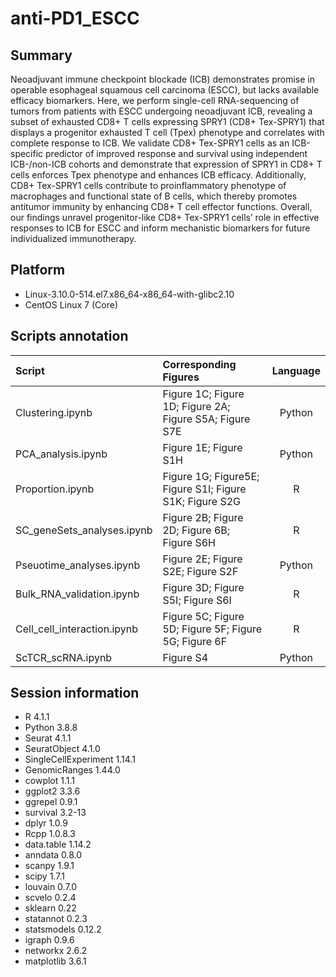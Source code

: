 # anti-PD1_ESCC

## Summary
Neoadjuvant immune checkpoint blockade (ICB) demonstrates promise in operable esophageal squamous cell carcinoma (ESCC), but lacks available efficacy biomarkers. Here, we perform single-cell RNA-sequencing of tumors from patients with ESCC undergoing neoadjuvant ICB, revealing a subset of exhausted CD8+ T cells expressing SPRY1 (CD8+ Tex-SPRY1) that displays a progenitor exhausted T cell (Tpex) phenotype and correlates with complete response to ICB. We validate CD8+ Tex-SPRY1 cells as an ICB-specific predictor of improved response and survival using independent ICB-/non-ICB cohorts and demonstrate that expression of SPRY1 in CD8+ T cells enforces Tpex phenotype and enhances ICB efficacy. Additionally, CD8+ Tex-SPRY1 cells contribute to proinflammatory phenotype of macrophages and functional state of B cells, which thereby promotes antitumor immunity by enhancing CD8+ T cell effector functions. Overall, our findings unravel progenitor-like CD8+ Tex-SPRY1 cells’ role in effective responses to ICB for ESCC and inform mechanistic biomarkers for future individualized immunotherapy.


## Platform
* Linux-3.10.0-514.el7.x86_64-x86_64-with-glibc2.10
* CentOS Linux 7 (Core)

## Scripts annotation

| Script   | Corresponding Figures  |  Language |
|:----------|:-------------|:------:|
| Clustering.ipynb | Figure 1C; Figure 1D; Figure 2A; Figure S5A; Figure S7E | Python |
| PCA_analysis.ipynb | Figure 1E; Figure S1H | Python |
| Proportion.ipynb | Figure 1G; Figure5E; Figure S1I; Figure S1K; Figure S2G | R |
| SC_geneSets_analyses.ipynb | Figure 2B; Figure 2D; Figure 6B; Figure S6H | R |
| Pseuotime_analyses.ipynb | Figure 2E; Figure S2E; Figure S2F | Python |
| Bulk_RNA_validation.ipynb | Figure 3D; Figure S5I; Figure S6I | R |
| Cell_cell_interaction.ipynb | Figure 5C; Figure 5D; Figure 5F; Figure 5G; Figure 6F | R |
| ScTCR_scRNA.ipynb | Figure S4 | Python |


## Session information
* R 4.1.1
* Python 3.8.8
* Seurat 4.1.1
* SeuratObject 4.1.0
* SingleCellExperiment 1.14.1
* GenomicRanges 1.44.0
* cowplot 1.1.1
* ggplot2 3.3.6
* ggrepel 0.9.1
* survival 3.2-13
* dplyr 1.0.9
* Rcpp 1.0.8.3
* data.table 1.14.2
* anndata 0.8.0
* scanpy 1.9.1
* scipy 1.7.1
* louvain 0.7.0
* scvelo 0.2.4
* sklearn 0.22
* statannot 0.2.3
* statsmodels 0.12.2
* igraph 0.9.6
* networkx 2.6.2
* matplotlib 3.6.1





